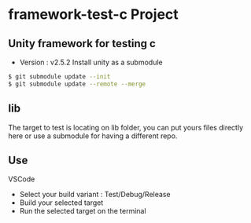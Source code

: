 # framework-test-c Project
## Unity framework for testing c
- Version : v2.5.2
Install unity as a submodule
```bash
$ git submodule update --init
$ git submodule update --remote --merge
```
## lib
The target to test is locating on lib folder, you can put yours files directly here or
use a submodule for having a different repo.
## Use
VSCode
* Select your build variant : Test/Debug/Release
* Build your selected target
* Run the selected target on the terminal